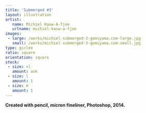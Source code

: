 ```yaml
---
title: 'Submerged #3'
layout: illustration
artist:
   name: Michiel Kauw-A-Tjoe
   urlname: michiel-kauw-a-tjoe
images:
 - large: /works/michiel-submerged-3-gomiyama.com-large.jpg
   small: /works/michiel-submerged-3-gomiyama.com-small.jpg
type: giclee
ratio: square
orientation: square
stock:
 - size: xl
   amount: ask
 - size: l
   amount: 1
 - size: m
   amount: 1
---
```


**Created with pencil, micron fineliner, Photoshop, 2014.**
